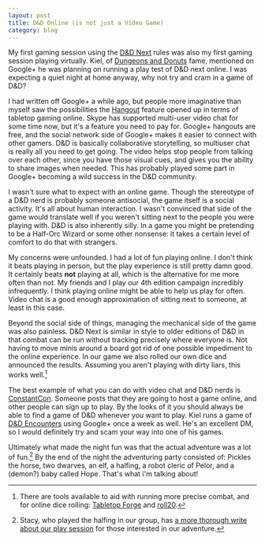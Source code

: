```yaml
---
layout: post
title: D&D Online (is not just a Video Game)
category: blog
---
```

My first gaming session using the [D&D Next][1] rules was also my first gaming session playing virtually. Kiel, of [Dungeons and Donuts][2] fame, mentioned on Google+ he was planning on running a play test of D&D next online. I was expecting a quiet night at home anyway, why not try and cram in a game of D&D?

I had written off Google+ a while ago, but people more imaginative than myself saw the possibilities the [Hangout][3] feature opened up in terms of tabletop gaming online. Skype has supported multi-user video chat for some time now, but it's a feature you need to pay for. Google+ hangouts are free, and the social network side of Google+ makes it easier to connect with other gamers. D&D is basically collaborative storytelling, so multiuser chat is really all you need to get going. The video helps stop people from talking over each other, since you have those visual cues, and gives you the ability to share images when needed. This has probably played some part in Google+ becoming a wild success in the D&D community.

I wasn't sure what to expect with an online game. Though the stereotype of a D&D nerd is probably someone antisocial, the game itself is a social activity. It's all about human interaction. I wasn't convinced that side of the game would translate well if you weren't sitting next to the people you were playing with. D&D is also inherently silly. In a game you might be pretending to be a Half-Orc Wizard or some other nonsense: it takes a certain level of comfort to do that with strangers.

My concerns were unfounded. I had a lot of fun playing online. I don't think it beats playing in person, but the play experience is still pretty damn good. It certainly beats **not** playing at all, which is the alternative for me more often than not. My friends and I play our 4th edition campaign incredibly infrequently. I think playing online might be able to help us play for often. Video chat is a good enough approximation of sitting next to someone, at least in this case.

Beyond the social side of things, managing the mechanical side of the game was also painless. D&D Next is similar in style to older editions of D&D in that combat can be run without tracking precisely where everyone is. Not having to move minis around a board got rid of one possible impediment to the online experience. In our game we also rolled our own dice and announced the results. Assuming you aren't playing with dirty liars, this works well.[^1]

The best example of what you can do with video chat and D&D nerds is [ConstantCon][4]. Someone posts that they are going to host a game online, and other people can sign up to play. By the looks of it you should always be able to find a game of D&D whenever you want to play. Kiel runs a game of [D&D Encounters][5] using Google+ once a week as well. He's an excellent DM, so I would definitely try and scam your way into one of his games.

Ultimately what made the night fun was that the actual adventure was a lot of fun.[^2] By the end of the night the adventuring party consisted of: Pickles the horse, two dwarves, an elf, a halfing, a robot cleric of Pelor, and a (demon?) baby called Hope. That's what i'm talking about!

[^1]: There are tools available to aid with running more precise combat, and for online dice rolling: [Tabletop Forge][5] and [roll20][6].
[^2]: Stacy, who played the halfing in our group, has [a more thorough write about our play session][7] for those interested in our adventure.

[1]: http://save.vs.totalpartykill.ca/blog/dnd-next/
[2]: http://dungeonsdonuts.blogspot.ca/
[3]: http://www.google.com/+/learnmore/hangouts/
[4]: http://constantcon.blogspot.ca
[5]: http://dungeonsdonuts.blogspot.ca/2012/05/encounters-web-series-update.html
[6]: http://tabletopforge.com/
[7]: http://roll20.net/
[8]: http://www.frivology.com/my-impressions-of-dd-next/
